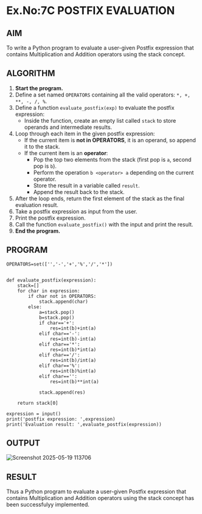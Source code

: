 # Ex.No:7C POSTFIX EVALUATION

## AIM  
To write a Python program to evaluate a user-given Postfix expression that contains Multiplication and Addition operators using the stack concept.

## ALGORITHM

1. **Start the program.**
2. Define a set named `OPERATORS` containing all the valid operators: `*, +, **, -, /, %`.
3. Define a function `evaluate_postfix(exp)` to evaluate the postfix expression:
   - Inside the function, create an empty list called `stack` to store operands and intermediate results.
4. Loop through each item in the given postfix expression:
   - If the current item is **not in OPERATORS**, it is an operand, so append it to the stack.
   - If the current item is an **operator**:
     - Pop the top two elements from the stack (first pop is `a`, second pop is `b`).
     - Perform the operation `b <operator> a` depending on the current operator.
     - Store the result in a variable called `result`.
     - Append the result back to the stack.
5. After the loop ends, return the first element of the stack as the final evaluation result.
6. Take a postfix expression as input from the user.
7. Print the postfix expression.
8. Call the function `evaluate_postfix()` with the input and print the result.
9. **End the program.**


## PROGRAM

```
OPERATORS=set(['','-','+','%','/','*']) 


def evaluate_postfix(expression):
    stack=[] 
    for char in expression:
        if char not in OPERATORS:
            stack.append(char)
        else:
            a=stack.pop()
            b=stack.pop()
            if char=='+':
                res=int(b)+int(a)
            elif char=='-':
                res=int(b)-int(a)
            elif char=='*':
                res=int(b)*int(a)
            elif char=='/':
                res=int(b)/int(a)
            elif char=='%':
                res=int(b)%int(a)
            elif char=='':
                res=int(b)**int(a)
                
            stack.append(res)
    
    return stack[0]

expression = input()
print('postfix expression: ',expression)
print('Evaluation result: ',evaluate_postfix(expression))

```

## OUTPUT
![Screenshot 2025-05-19 113706](https://github.com/user-attachments/assets/5a8c4112-52b2-4e11-bdde-16f46d21fcd5)

## RESULT
Thus a Python program to evaluate a user-given Postfix expression that contains Multiplication and Addition operators using the stack concept has been successfulyy implemented.
